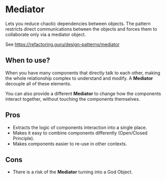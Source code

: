 # Mediator

Lets you reduce chaotic dependencies between objects. The pattern restricts direct communications between the objects and forces them to collaborate only via a mediator object.

See https://refactoring.guru/design-patterns/mediator

## When to use?

When you have many components that directly talk to each other, making the whole relationship complex to understand and modify. A **Mediator** decouple all of these elements.

You can also provide a different **Mediator** to change how the components interact together, without touching the components themselves.

## Pros

- Extracts the logic of components interaction into a single place.
- Makes it easy to combine components differently (Open/Closed Principle).
- Makes components easier to re-use in other contexts.

## Cons

- There is a risk of the **Mediator** turning into a God Object.

